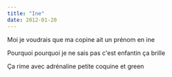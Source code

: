 ```yaml
---
title: "Ine"
date: 2012-01-20
---
```


Moi je voudrais que ma copine
ait un prénom en ine

Pourquoi pourquoi je ne sais pas
c'est enfantin ça brille

Ça rime avec adrénaline
petite coquine et green
